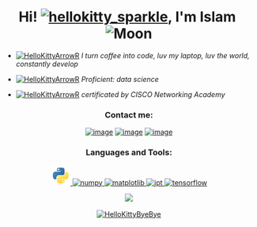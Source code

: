 <h1 align="center"> Hi!  <a href="https://emoji.gg/emoji/2696-hellokitty-sparkle"><img src="https://cdn3.emoji.gg/emojis/2696-hellokitty-sparkle.png" width="64px" height="64px" alt="hellokitty_sparkle"></a>, I'm Islam <img height="40" <a href="https://emoji.gg/emoji/7745-moon"><img src="https://cdn3.emoji.gg/emojis/7745-moon.gif" width="64px" height="64px" alt="Moon"></a></h1>

- <a href="https://emoji.gg/emoji/9691-hellokittyarrowr"><img src="https://cdn3.emoji.gg/emojis/9691-hellokittyarrowr.gif" width="32px" height="32px" alt="HelloKittyArrowR"></a> _I turn coffee into code, luv my laptop, luv the world, constantly develop_

- <a href="https://emoji.gg/emoji/9691-hellokittyarrowr"><img src="https://cdn3.emoji.gg/emojis/9691-hellokittyarrowr.gif" width="32px" height="32px" alt="HelloKittyArrowR"></a> _Proficient: data science_

- <a href="https://emoji.gg/emoji/9691-hellokittyarrowr"><img src="https://cdn3.emoji.gg/emojis/9691-hellokittyarrowr.gif" width="32px" height="32px" alt="HelloKittyArrowR"></a> _certificated by CISCO Networking Academy_

<h3 align="center">Contact me:</h3>
<div align="center">

[![image](https://img.shields.io/badge/LinkedIn-ff69b4?style=for-the-badge&logo=linkedin&logoColor=white)](https://www.linkedin.com/in/islammoldybayev)
[![image](https://img.shields.io/badge/Instagram-ff69b4?style=for-the-badge&logo=instagram&logoColor=white)](https://www.instagram.com/kidnapedkitty)
[![image](https://img.shields.io/badge/Gmail-ff69b4?style=for-the-badge&logo=gmail&logoColor=white)](mailto:islammoldybayev@gmail.com)
  
</div>

<h3 align="center">Languages and Tools:</h3>

<p align="center"> 
 
  <a href="https://www.python.org" target="_blank"> 
    <img src="https://raw.githubusercontent.com/devicons/devicon/master/icons/python/python-original.svg" alt="python" width="40" height="40"/> 
  </a> 
  <a href="https://numpy.org" target="_blank"> 
    <img src="https://upload.wikimedia.org/wikipedia/commons/thumb/3/31/NumPy_logo_2020.svg/1024px-NumPy_logo_2020.svg.png?20200723114325" alt="numpy" width="90" height="40"/> 
  </a> 
   <a href="hhttps://matplotlib.org" target="_blank"> 
    <img src="https://upload.wikimedia.org/wikipedia/commons/thumb/8/84/Matplotlib_icon.svg/360px-Matplotlib_icon.svg.png?20150311090915" alt="matplotlib" width="40" height="40"/> 
  </a> 
  <a href="https://jupyter.org" target="_blank"> 
    <img src="https://upload.wikimedia.org/wikipedia/commons/thumb/3/38/Jupyter_logo.svg/88px-Jupyter_logo.svg.png?20190118024747" alt="jpt" width="40" height="40"/> 
  </a> 
  <a href="https://www.tensorflow.org" target="_blank"> 
    <img src="https://upload.wikimedia.org/wikipedia/commons/thumb/2/2d/Tensorflow_logo.svg/230px-Tensorflow_logo.svg.png?20170429160244" alt="tensorflow" width="40" height="40"/> 
  </a> 
  
</p>

<p align= "center">
  <img height= "150" src="https://github-readme-stats.vercel.app/api/top-langs/?username=kidnapedkitty&theme=react&layout=compact" />
</p>
<p align= "center">
  <a href="https://emoji.gg/emoji/5349-hellokittybyebye"><img src="https://cdn3.emoji.gg/emojis/5349-hellokittybyebye.png" width="128px" height="128px" alt="HelloKittyByeBye"></a>
</p>
